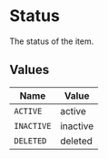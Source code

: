 # Status

The status of the item.


## Values

| Name       | Value      |
| ---------- | ---------- |
| `ACTIVE`   | active     |
| `INACTIVE` | inactive   |
| `DELETED`  | deleted    |